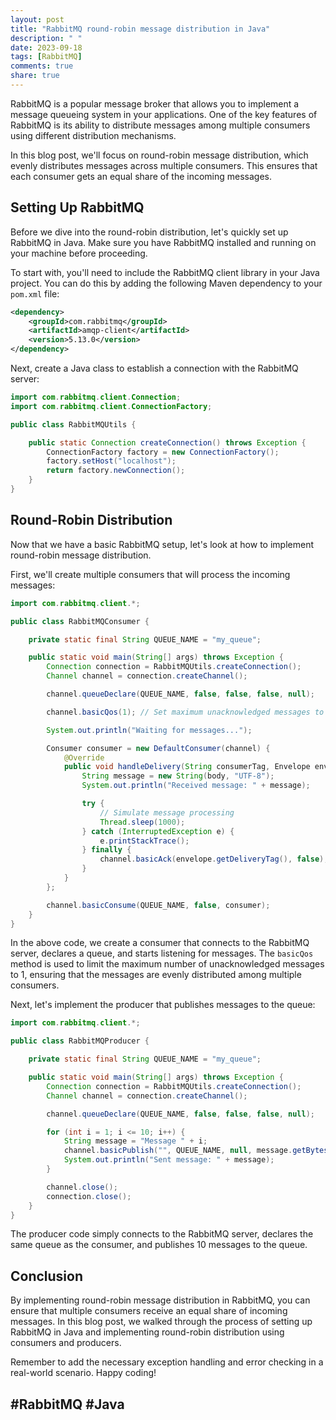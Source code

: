 ```yaml
---
layout: post
title: "RabbitMQ round-robin message distribution in Java"
description: " "
date: 2023-09-18
tags: [RabbitMQ]
comments: true
share: true
---
```


RabbitMQ is a popular message broker that allows you to implement a message queueing system in your applications. One of the key features of RabbitMQ is its ability to distribute messages among multiple consumers using different distribution mechanisms.

In this blog post, we'll focus on round-robin message distribution, which evenly distributes messages across multiple consumers. This ensures that each consumer gets an equal share of the incoming messages.

## Setting Up RabbitMQ

Before we dive into the round-robin distribution, let's quickly set up RabbitMQ in Java. Make sure you have RabbitMQ installed and running on your machine before proceeding.

To start with, you'll need to include the RabbitMQ client library in your Java project. You can do this by adding the following Maven dependency to your `pom.xml` file:

```xml
<dependency>
    <groupId>com.rabbitmq</groupId>
    <artifactId>amqp-client</artifactId>
    <version>5.13.0</version>
</dependency>
```

Next, create a Java class to establish a connection with the RabbitMQ server:

```java
import com.rabbitmq.client.Connection;
import com.rabbitmq.client.ConnectionFactory;

public class RabbitMQUtils {

    public static Connection createConnection() throws Exception {
        ConnectionFactory factory = new ConnectionFactory();
        factory.setHost("localhost");
        return factory.newConnection();
    }
}
```

## Round-Robin Distribution

Now that we have a basic RabbitMQ setup, let's look at how to implement round-robin message distribution. 

First, we'll create multiple consumers that will process the incoming messages:

```java
import com.rabbitmq.client.*;

public class RabbitMQConsumer {

    private static final String QUEUE_NAME = "my_queue";

    public static void main(String[] args) throws Exception {
        Connection connection = RabbitMQUtils.createConnection();
        Channel channel = connection.createChannel();

        channel.queueDeclare(QUEUE_NAME, false, false, false, null);

        channel.basicQos(1); // Set maximum unacknowledged messages to 1

        System.out.println("Waiting for messages...");

        Consumer consumer = new DefaultConsumer(channel) {
            @Override
            public void handleDelivery(String consumerTag, Envelope envelope, AMQP.BasicProperties properties, byte[] body) throws IOException {
                String message = new String(body, "UTF-8");
                System.out.println("Received message: " + message);

                try {
                    // Simulate message processing
                    Thread.sleep(1000);
                } catch (InterruptedException e) {
                    e.printStackTrace();
                } finally {
                    channel.basicAck(envelope.getDeliveryTag(), false);
                }
            }
        };

        channel.basicConsume(QUEUE_NAME, false, consumer);
    }
}
```

In the above code, we create a consumer that connects to the RabbitMQ server, declares a queue, and starts listening for messages. The `basicQos` method is used to limit the maximum number of unacknowledged messages to 1, ensuring that the messages are evenly distributed among multiple consumers.

Next, let's implement the producer that publishes messages to the queue:

```java
import com.rabbitmq.client.*;

public class RabbitMQProducer {

    private static final String QUEUE_NAME = "my_queue";

    public static void main(String[] args) throws Exception {
        Connection connection = RabbitMQUtils.createConnection();
        Channel channel = connection.createChannel();

        channel.queueDeclare(QUEUE_NAME, false, false, false, null);

        for (int i = 1; i <= 10; i++) {
            String message = "Message " + i;
            channel.basicPublish("", QUEUE_NAME, null, message.getBytes("UTF-8"));
            System.out.println("Sent message: " + message);
        }

        channel.close();
        connection.close();
    }
}
```

The producer code simply connects to the RabbitMQ server, declares the same queue as the consumer, and publishes 10 messages to the queue.

## Conclusion

By implementing round-robin message distribution in RabbitMQ, you can ensure that multiple consumers receive an equal share of incoming messages. In this blog post, we walked through the process of setting up RabbitMQ in Java and implementing round-robin distribution using consumers and producers.

Remember to add the necessary exception handling and error checking in a real-world scenario. Happy coding!

## #RabbitMQ #Java